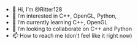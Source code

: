 - 👋 Hi, I’m @Ritter128
- 👀 I’m interested in C++, OpenGL, Python,
- 🌱 I’m currently learning C++, OpenGL
- 💞️ I’m looking to collaborate on C++ and Python
- 📫 How to reach me (don't feel like it right now)

<!---
Ritter128/Ritter128 is a ✨ special ✨ repository because its `README.md` (this file) appears on your GitHub profile.
You can click the Preview link to take a look at your changes.
--->
